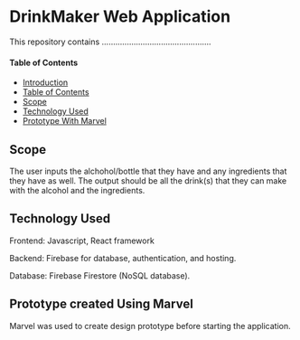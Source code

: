 # DrinkMaker Web Application
This repository contains ................................................

#### Table of Contents

-  [Introduction](#drinkmaker-web-application)
-  [Table of Contents](#table-of-contents)
-  [Scope](#scope)
-  [Technology Used](#technology-used)
-  [Prototype With Marvel](#prototype-created-using-marvel)

  
## Scope 
The user inputs the alchohol/bottle that they have and any ingredients that they have as well. The output should be all the drink(s) that they can make with the alcohol and the ingredients. 

## Technology Used
Frontend: Javascript, React framework

Backend: Firebase for database, authentication, and hosting.

Database: Firebase Firestore (NoSQL database).

## Prototype created Using Marvel
Marvel was used to create design prototype before starting the application. 

